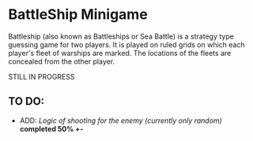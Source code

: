 # BattleShip Minigame
Battleship (also known as Battleships or Sea Battle) is a strategy type guessing game for two players. It is played on ruled grids on which each player's fleet of warships are marked. The locations of the fleets are concealed from the other player.

STILL IN PROGRESS

## TO DO:
- ADD: *Logic of shooting for the enemy (currently only random)*  **completed 50% +-**
